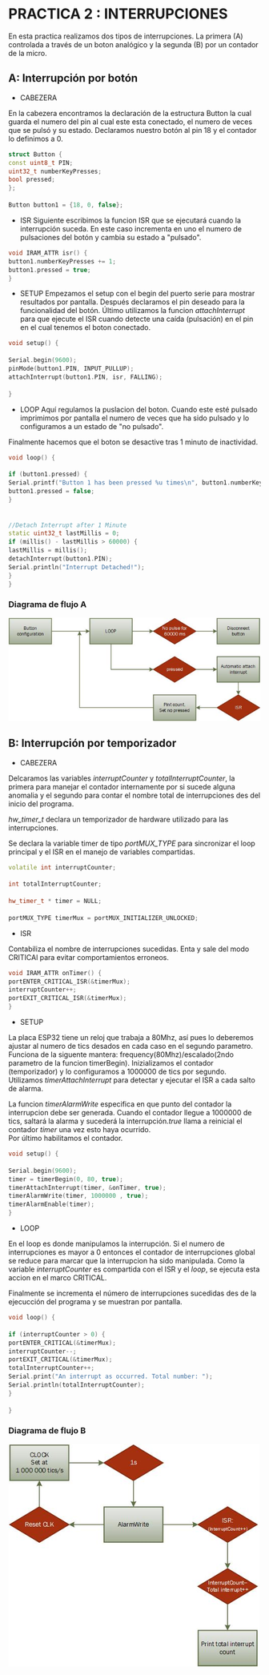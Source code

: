 # PRACTICA 2  : INTERRUPCIONES

En esta practica realizamos dos tipos de interrupciones. 
La primera (A) controlada a través de un boton analógico y la segunda (B) por un contador de la micro. 

## A: Interrupción por botón

* CABEZERA 

En la cabezera encontramos la declaración de la estructura Button la cual guarda el numero del pin al cual este esta conectado, el numero de veces que se pulsó y su estado. 
Declaramos nuestro botón al pin 18 y el contador lo definimos a 0. 

```cpp
struct Button {
const uint8_t PIN;
uint32_t numberKeyPresses;
bool pressed;
};

Button button1 = {18, 0, false};
```
* ISR
Siguiente escribimos la funcion ISR que se ejecutará cuando la interrupción suceda. 
En este caso incrementa en uno el numero de pulsaciones del botón y cambia su estado a "pulsado".
```cpp
void IRAM_ATTR isr() {
button1.numberKeyPresses += 1;
button1.pressed = true;
}
```  
* SETUP
Empezamos el setup con el begin del puerto serie para mostrar resultados por pantalla. 
Después declaramos el pin deseado para la funcionalidad del botón.
Último utilizamos la funcion *attachInterrupt* para que ejecute el ISR cuando detecte una caída (pulsación) en el pin en el cual tenemos el boton conectado. 
```cpp
void setup() {

Serial.begin(9600);
pinMode(button1.PIN, INPUT_PULLUP);
attachInterrupt(button1.PIN, isr, FALLING);

}
```
* LOOP
Aquí regulamos la puslacion del boton. Cuando este esté pulsado imprimimos por pantalla el numero de veces que ha sido pulsado y lo configuramos a un estado de "no pulsado".

Finalmente hacemos que el boton se desactive tras 1 minuto de inactividad. 

```cpp
void loop() {

if (button1.pressed) {
Serial.printf("Button 1 has been pressed %u times\n", button1.numberKeyPresses);
button1.pressed = false;
}


//Detach Interrupt after 1 Minute
static uint32_t lastMillis = 0;
if (millis() - lastMillis > 60000) {
lastMillis = millis();
detachInterrupt(button1.PIN);
Serial.println("Interrupt Detached!");
}
}
``` 
### Diagrama de flujo A

![](DibujoA.jpg)

## B: Interrupción por temporizador

* CABEZERA

Delcaramos las variables *interruptCounter* y *totalInterruptCounter*, la primera para manejar el contador internamente por si sucede alguna anomalia y el segundo para contar el nombre total de interrupciones des del inicio del programa. 

*hw_timer_t* declara un temporizador de hardware utilizado para las interrupciones. 

Se declara la variable timer de tipo *portMUX_TYPE* para sincronizar el loop principal y el ISR en el manejo de variables compartidas. 



```cpp
volatile int interruptCounter;

int totalInterruptCounter;

hw_timer_t * timer = NULL;

portMUX_TYPE timerMux = portMUX_INITIALIZER_UNLOCKED;
```

* ISR 

Contabiliza el nombre de interrupciones sucedidas.
Enta y sale del modo CRITICAl para evitar comportamientos erroneos. 

```cpp
void IRAM_ATTR onTimer() {
portENTER_CRITICAL_ISR(&timerMux);
interruptCounter++;
portEXIT_CRITICAL_ISR(&timerMux);
}
```

* SETUP

La placa ESP32 tiene un reloj que trabaja a 80Mhz, así pues lo deberemos ajustar al numero de tics desados en cada caso en el segundo parametro. Funciona de la siguente mantera: frequency(80Mhz)/escalado(2ndo parametro de la funcion timerBegin).
Inizializamos el contador (temporizador) y lo configuramos a 1000000 de tics por segundo. 
Utilizamos *timerAttachInterrupt* para detectar y ejecutar el ISR a cada salto de alarma.

La funcion *timerAlarmWrite* especifica en que punto del contador la interrupcion debe ser generada. Cuando el contador llegue a 1000000 de tics, saltará la alarma y sucederá la interrupción.*true* llama a reinicial el contador *timer* una vez esto haya ocurrido.  
Por último habilitamos el contador. 

```cpp
void setup() {

Serial.begin(9600);
timer = timerBegin(0, 80, true);
timerAttachInterrupt(timer, &onTimer, true);
timerAlarmWrite(timer, 1000000 , true);
timerAlarmEnable(timer);
}
```

* LOOP

En el loop es donde manipulamos la interrupción. 
Si el numero de interrupciones es mayor a 0 entonces el contador de interrupciones global se reduce para marcar que la interrupcion ha sido manipulada. Como la variable *interruptCounter* es compartida con el ISR y el *loop*, se ejecuta esta accion en el marco CRITICAL. 

Finalmente se incrementa el número de interrupciones sucedidas des de la ejecucción del programa y se muestran por pantalla. 

```cpp
void loop() {

if (interruptCounter > 0) {
portENTER_CRITICAL(&timerMux);
interruptCounter--;
portEXIT_CRITICAL(&timerMux);
totalInterruptCounter++;
Serial.print("An interrupt as occurred. Total number: ");
Serial.println(totalInterruptCounter);
}

}
```
### Diagrama de flujo B

![](DibujoB.jpg)





